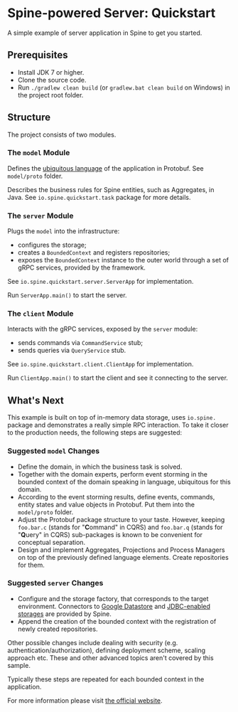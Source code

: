 # Spine-powered Server: Quickstart
A simple example of server application in Spine to get you started.

## Prerequisites

* Install JDK 7 or higher.
* Clone the source code.
* Run `./gradlew clean build` (or `gradlew.bat clean build` on Windows)
 in the project root folder.

## Structure

The project consists of two modules.

### The `model` Module

Defines the [ubiquitous language](https://martinfowler.com/bliki/UbiquitousLanguage.html) 
of the application in Protobuf. See `model/proto` folder.

Describes the business rules for Spine entities, such as Aggregates, in Java. 
See `io.spine.quickstart.task` package for more details.


### The `server` Module

Plugs the `model` into the infrastructure: 
 * configures the storage;
 * creates a `BoundedContext` and registers repositories;
 * exposes the `BoundedContext` instance to the outer world through a set of gRPC services, 
 provided by the framework.

See `io.spine.quickstart.server.ServerApp` for implementation. 

Run `ServerApp.main()` to start the server.

### The `client` Module

Interacts with the gRPC services, exposed by the `server` module: 
 * sends commands via `CommandService` stub;
 * sends queries via `QueryService` stub.

See `io.spine.quickstart.client.ClientApp` for implementation.

Run `ClientApp.main()` to start the client and see it connecting to the server.
 
## What's Next

This example is built on top of in-memory data storage, uses `io.spine.` package 
and demonstrates a really simple RPC interaction. To take it closer to the production needs, 
the following steps are suggested:

### Suggested `model` Changes 

 * Define the domain, in which the business task is solved.
 * Together with the domain experts, perform event storming in the bounded context of the domain 
 speaking in language, ubiquitous for this domain.
 * According to the event storming results, define events, commands, entity states and value 
objects in Protobuf. Put them into the `model/proto` folder. 
 * Adjust the Protobuf package structure to your taste. However, keeping `foo.bar.c` (stands for
 "**C**ommand"  in CQRS) and `foo.bar.q` (stands for "**Q**uery" in CQRS) sub-packages is known 
 to be convenient for conceptual separation.
 * Design and implement Aggregates, Projections and Process Managers on top of the previously 
 defined language elements. Create repositories for them.

### Suggested `server` Changes 

 * Configure and the storage factory, that corresponds to the target environment. Connectors to 
 [Google Datastore](https://github.com/SpineEventEngine/gae-java) and [JDBC-enabled storages](https://github.com/SpineEventEngine/jdbc-storage)
 are provided by Spine.
 * Append the creation of the bounded context with the registration of newly created repositories.
 
 Other possible changes include dealing with security (e.g. authentication/authorization), defining
 deployment scheme, scaling approach etc. These and other advanced topics aren't covered by this sample.
 

Typically these steps are repeated for each bounded context in the application.
 
For more information please visit [the official website](https://spine.io).
